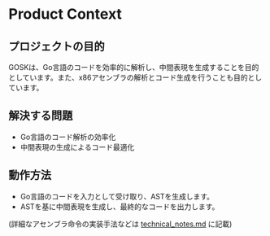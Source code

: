 # Product Context

## プロジェクトの目的
GOSKは、Go言語のコードを効率的に解析し、中間表現を生成することを目的としています。また、x86アセンブラの解析とコード生成を行うことも目的としています。

## 解決する問題
- Go言語のコード解析の効率化
- 中間表現の生成によるコード最適化

## 動作方法
- Go言語のコードを入力として受け取り、ASTを生成します。
- ASTを基に中間表現を生成し、最終的なコードを出力します。

(詳細なアセンブラ命令の実装手法などは [technical_notes.md](../details/technical_notes.md) に記載)
